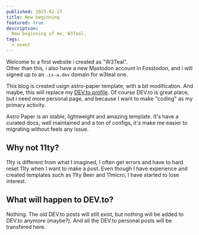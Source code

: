 ```yaml
---
published: 2025-02-27
title: New beginning
featured: true
description:
  New beginning of me, W3Teal.
tags:
  - event
---
```


Welcome to a first website i created as "W3Teal".  
Other than this, i also have a new Mastodon account in Fosstodon, and i will signed up to an `.is-a.dev` domain for w3teal one.

This blog is created usign astro-paper template, with a bit modification. And maybe, this will replace my [DEV.to profile](https://dev.to/w3teal). Of course DEV.to is great place, but i need more personal page, and because I want to make "coding" as my primary activity.

Astro Paper is an stable, lightweight and amazing template. It's have a curated docs, well maintained and a ton of configs, it's make me easier to migrating without feels any issue.

## Why not 11ty?

11ty is different from what I imagined, I often get errors and have to hard reset 11ty when I want to make a post. Even though I have experience and created templates such as 11ty Beer and 11micro, I have started to lose interest.

## What will happen to DEV.to?

Nothing. The old DEV.to posts will still exist, but nothing will be added to DEV.to anymore (maybe?). And all the DEV.to personal posts will be transfered here.
